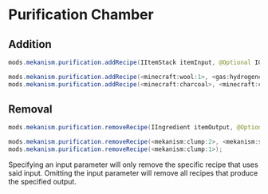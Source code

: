 
# Purification Chamber
Addition
------
```java
mods.mekanism.purification.addRecipe(IItemStack itemInput, @Optional IGasStack gasInput, IItemStack itemOutput)

mods.mekanism.purification.addRecipe(<minecraft:wool:1>, <gas:hydrogenchloride>, <minecraft:wool>);
mods.mekanism.purification.addRecipe(<minecraft:charcoal>, <minecraft:coal>);
```


Removal
------
```java
mods.mekanism.purification.removeRecipe(IIngredient itemOutput, @Optional IIngredient itemInput, @Optional IIngredient gasInput)

mods.mekanism.purification.removeRecipe(<mekanism:clump:2>, <mekanism:shard:2>, <gas:oxygen>);
mods.mekanism.purification.removeRecipe(<mekanism:clump:1>);
```
Specifying an input parameter will only remove the specific recipe that uses said input. Omitting the input parameter will remove all recipes that produce the specified output.

